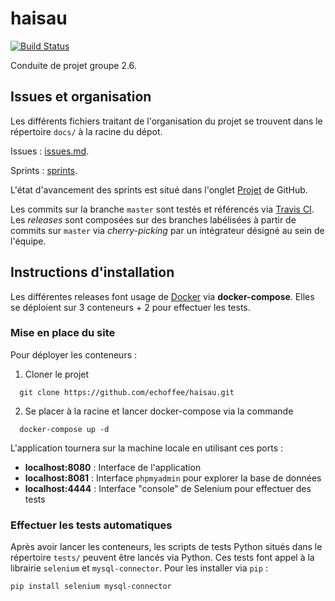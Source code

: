 # haisau
[![Build Status](https://travis-ci.com/echoffee/travis-test.svg?branch=master)](https://travis-ci.com/echoffee/travis-test)

Conduite de projet groupe 2.6.

## Issues et organisation
Les différents fichiers traitant de l'organisation du projet se trouvent dans le répertoire `docs/` à
la racine du dépot.

Issues : [issues.md](https://github.com/echoffee/haisau/blob/master/docs/issues.md).

Sprints : [sprints](https://github.com/echoffee/haisau/blob/master/docs/sprints).

L'état d'avancement des sprints est situé dans l'onglet [Projet](https://github.com/echoffee/haisau/projects) de GitHub.

Les commits sur la branche `master` sont testés et référencés via [Travis CI](https://travis-ci.com/echoffee/travis-test).
Les *releases* sont composées sur des branches labélisées à partir de commits sur `master` via 
*cherry-picking* par un intégrateur désigné au sein de l'équipe.

## Instructions d'installation

Les différentes releases font usage de [Docker](https://www.docker.com/) via **docker-compose**.
Elles se déploient sur 3 conteneurs + 2 pour effectuer les tests.

### Mise en place du site

Pour déployer les conteneurs :
  1. Cloner le projet
  ```
    git clone https://github.com/echoffee/haisau.git   
  ```
  2. Se placer à la racine et lancer docker-compose via la commande
  ```
    docker-compose up -d   
  ```

L'application tournera sur la machine locale en utilisant ces ports :
- **localhost:8080** : Interface de l'application
- **localhost:8081** : Interface `phpmyadmin` pour explorer la base de données
- **localhost:4444** : Interface "console" de Selenium pour effectuer des tests


### Effectuer les tests automatiques

Après avoir lancer les conteneurs, les scripts de tests Python situés dans le répertoire `tests/` peuvent être
lancés via Python. Ces tests font appel à la librairie `selenium` et `mysql-connector`. Pour les installer via `pip` :
```
pip install selenium mysql-connector   
```

